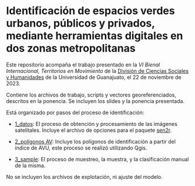 # Identificación de espacios verdes urbanos, públicos y privados, mediante herramientas digitales en dos zonas metropolitanas



Este repositorio acompaña el trabajo presentado en la *VI Bienal Internacional, Territorios en Movimiento* de la  [División de Ciencias Sociales y Humanidades](http://www.dcsh.ugto.mx/) de la Universidad de Guanajuato, el 22 de noviembre de 2023.



Contiene los archivos de trabajo, scripts y vectores georeferenciados, descritos en la ponencia. Se incluyen los slides y la ponencia presentada. 



Está organizado por pasos del proceso de identificación:



- [1_datos](1_datos/): El proceso de obtención y procesamiento de las imágenes satelitales. Incluye el archivo de opciones para el paquete [sen2r](https://sen2rts.ranghetti.info/).

- [2_polígonos AV](2_poligonos_AV): Incluye los polígonos de identificación a partir del índice de AVU, este proceso se realizó utilizando Qgis.

- [3_sample](3_sample): El proceso de muestreo, la muestra, y la clasificación manual de la misma.

No se incluyen los archivos de explotación, ni ajuste del modelo. 
